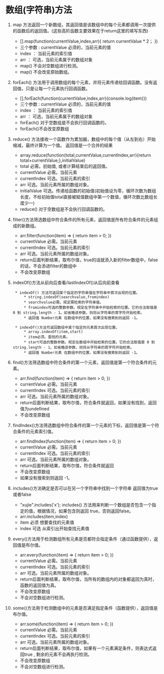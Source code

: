 # 数组(字符串)方法

1. map 方法返回一个新数组，其返回值是该数组中的每个元素都调用一次提供的函数后的返回值。(这些高阶函数主要效果在于return这里的填写东西)
    * [].map(function(currentValue,index,arr){
        return currentValue * 2；
    })
    * 三个参数 : currentValue 必须的，当前元素的值
    * index ： 当前元素的索引值
    * arr ： 可选，当前元素属于的数组对象
    * map() 不会对空数组进行检测。
    * map() 不会改变原始数组。

2. forEach() 方法用于调用数组的每个元素，并将元素传递给回调函数。没有返回值，只是让每一个元素执行回调函数。
    * [].forEach(function(currentValue,index,arr){console.log(item)})
    * 三个参数 : currentValue 必须的，当前元素的值
    * index ： 当前元素的索引值
    * arr ： 可选，当前元素属于的数组对象
    * forEach() 对于空数组是不会执行回调函数的。
    * forEach()不会改变原数组

3. reduce() 方法接收一个函数作为累加器，数组中的每个值（从左到右）开始缩减，最终计算为一个值。 返回值是一个合并的结果
    * array.reduce(function(total,currentValue,currentIndex,arr){return total+currentValue;},initialValue)
    * total 必需。初始值, 或者计算结束后的返回值。
    * currentValue 必需。当前元素
    * currentIndex 可选。当前元素的索引
    * arr  可选。当前元素所属的数组对象。
    * initialValue 可选。传递给函数的初始值(初始值设为零，循环次数为数组长度，不给初始值total直接被赋值数组中第一个数值，循环次数比数组长度少一)
    * reduce() 对于空数组是不会执行回调函数的。

4. filter()方法筛选数组中符合条件的所有元素，返回值是所有符合条件的元素组成的新数组。
    * arr.filter(function(item) => {
        return item > 0;
    })
    * currentValue 必需。当前元素
    * currentIndex 可选。当前元素的索引
    * arr  可选。当前元素所属的数组对象。
    * return后面判断结果，取布尔值，true的话就添入新的filter数组中，false的话，不会添进filter的数组中
    * 不会改变原数组

5. indexOf()方法从前向后查看/lastIndexOf()从后向前查看

        * indexOf() 方法可返回某个指定的字符串值在字符串中首次出现的位置。
            * string.indexOf(searchvalue,fromindex)
            * searchvalue必需。规定需检索的字符串值。
            * fromindex可选的整数参数。规定在字符串中开始检索的位置。它的合法取值是 0 到 string.length - 1。如省略该参数，则将从字符串的首字符开始检索。
            * 返回值 Number元素 在数组中的位置，如果没有搜索到则返回 -1。

        * indexOf()方法可返回数组中某个指定的元素首次出现位置。
            * array.indexOf(item,start)
            * item必须。查找的元素。
            * start可选的整数参数。规定在数组中开始检索的位置。它的合法取值是 0 到 string.length - 1。如省略该参数，则将从字符串的首字符开始检索。
            * 返回值 Number元素 在数组中的位置，如果没有搜索到则返回 -1。

6. find()方法筛选数组中符合条件的第一个元素，返回值是第一个符合条件的元素。
    * arr.find(function(item) => {
        return item > 0;
    })
    * currentValue 必需。当前元素
    * currentIndex 可选。当前元素的索引
    * arr  可选。当前元素所属的数组对象。
    * return后面判断结果，取布尔值，符合条件就返回，如果没有找到，返回值为undefined
    * 不会改变原数组

7. findIndex()方法筛选数组中符合条件的第一个元素的下标，返回值是第一个符合条件的元素索引值。
    * arr.findIndex(function(item) => {
        return item > 0;
    })
    * currentValue 必需。当前元素
    * currentIndex 可选。当前元素的索引
    * arr  可选。当前元素所属的数组对象。
    * return后面判断结果，取布尔值，符合条件就返回
    * 不会改变原数组
    * 如果没有搜索到则返回 -1。

8. includes()方法确定是否可以在另一个字符串中找到一个字符串 返回值为true或者false
      * "xujie".includes('x');
   includes() 方法用来判断一个数组是否包含一个指定的值，根据情况，如果包含则返回 true，否则返回false。
      * arr.includes(item,index)
      * item 必须 想要查找的元素值
      * index 可选 从索引出开始查找元素值

9. every()方法用于检测数组所有元素是否都符合指定条件（通过函数提供），返回值是布尔值。
    * arr.every(function(item) => {
        return item > 0;
    })
    * currentValue 必需。当前元素
    * currentIndex 可选。当前元素的索引
    * arr  可选。当前元素所属的数组对象。
    * return后面判断结果，取布尔值，当所有的数组内的对象都返回为真时，函数的返回值为真。
    * 不会改变原数组
    * 不会对空数组进行检测。

10. some()方法用于检测数组中的元素是否满足指定条件（函数提供），返回值是布尔值。
    * arr.some(function(item) => {
        return item > 0;
    })
    * currentValue 必需。当前元素
    * currentIndex 可选。当前元素的索引
    * arr  可选。当前元素所属的数组对象。
    * return后面判断结果，取布尔值，如果有一个元素满足条件，则表达式返回true , 剩余的元素不会再执行检测。
    * 不会改变原数组
    * 不会对空数组进行检测。

